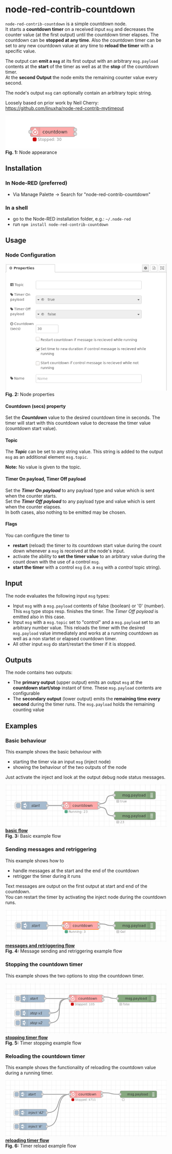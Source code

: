 # node-red-contrib-countdown
`node-red-contrib-countdown` is a simple countdown node.  
It starts a **countdown timer** on a received input `msg` and decreases the counter value (at the first output) until the countdown timer elapses. The countdown can be **stopped at any time**. Also the countdown timer can be set to any new countdown value at any time to **reload the timer** with a specific value.

The output can **emit a `msg`** at its first output with an arbitrary `msg.payload` contents at the **start** of the timer as well as at the **stop** of the countdown timer.   
At the **second Output** the node emits the remaining counter value every second.

The node's output `msg` can optionally contain an arbitrary topic string.


Loosely based on prior work by Neil Cherry: https://github.com/linuxha/node-red-contrib-mytimeout

![node-appearance](images/node-appearance.png "Node appearance")  
**Fig. 1:** Node appearance

<a name="installation"></a>
## Installation

<a name="installation_in_node-red"></a>
### In Node-RED (preferred)
* Via Manage Palette -> Search for "node-red-contrib-countdown"

<a name="installation_in_a_shell"></a>
### In a shell
* go to the Node-RED installation folder, e.g.: `~/.node-red`
* run `npm install node-red-contrib-countdown`

<a name="usage"></a>
## Usage

<a name="node_configuration"></a>
### Node Configuration

![node-settings](images/node-settings.png "Node properties")  
**Fig. 2:** Node properties


#### Countdown (secs) property
Set the ***Countdown*** value to the desired countdown time in seconds. The timer will start with this countdown value to decrease the timer value (countdown start value).

#### Topic
The ***Topic*** can be set to any string value. This string is added to the output `msg` as an additional element `msg.topic`.  

**Note:** No value is given to the topic.

#### Timer On payload, Timer Off payload
Set the ***Timer On payload*** to any payload type and value which is sent when the counter starts.  
Set the ***Timer Off payload*** to any payload type and value which is sent when the counter elapses.  
In both cases, also nothing to be emitted may be chosen.

#### Flags
You can configure the timer to
- **restart** (reload) the timer to its countdown start value during the count down whenever a `msg` is received at the node's input.
- activate the ability to **set the timer value** to an arbitrary value during the count down with the use of a control `msg`.
- **start the timer** with a control `msg` (i.e. a `msg` with a *control* topic string).



## Input
The node evaluates the following input `msg` types:
- Input `msg` with a `msg.payload` contents of false (boolean) or '0' (number).  
  This `msg` type stops resp. finishes the timer. The *Timer Off payload* is emitted also in this case.
- Input `msg` with a `msg.topic` set to "control" and a `msg.payload` set to an arbitrary number value. This reloads the timer with the desired `msg.payload` value immediately and works at a running countdown as well as a non startet or elapsed countdown timer.  
- All other input `msg` do start/restart the timer if it is stopped.


## Outputs
The node contains two outputs:
- The **primary output** (upper output) emits an output `msg` at the **countdown start/stop** instant of time.  These `msg.payload` contents are configurable
- The **secondary output** (lower output) emits the **remaining time every second** during the timer runs. The `msg.payload` holds the remaining counting value


## Examples

### Basic behaviour
This example shows the basic behaviour with
- starting the timer via an input `msg` (inject node)
- showing the behaviour of the two outputs of the node

Just activate the inject and look at the output debug node status messages.

![Alt text](images/flow-basic.png?raw=true "Basic flow")  
[**basic flow**](examples/FlowBasic.json)  
**Fig. 3:** Basic example flow


### Sending messages and retriggering
This example shows how to
- handle messages at the start and the end of the countdown
- retrigger the timer during it runs

Text messages are output on the first output at start and end of the countdown.  
You can restart the timer by activating the inject node during the countdown runs.

![Alt text](images/flow-retrigger-and-messages.png?raw=true "Sending messages and retrigger flow")  
[**messages and retriggering flow**](examples/FlowRetriggerAndMessages.json)  
**Fig. 4:** Message sending and retriggering example flow



### Stopping the countdown timer
This example shows the two options to stop the countdown timer.

![Alt text](images/flow-stop.png?raw=true "Stopping timer flow")  
[**stopping timer flow**](examples/FlowStop.json)  
**Fig. 5:** Timer stopping example flow



### Reloading the countdown timer
This example shows the functionality of reloading the countdown value during a running timer.


![Alt text](images/flow-reload.png?raw=true "Reloading timer flow")  
[**reloading timer flow**](examples/FlowReload.json)  
**Fig. 6:** Timer reload example flow
